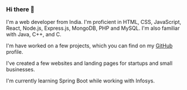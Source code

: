 ### Hi there 👋

I'm a web developer from India. I'm proficient in HTML, CSS, JavaScript, React, Node.js, Express.js, MongoDB, PHP and MySQL. I'm also familiar with Java, C++, and C.

I'm have worked on a few projects, which you can find on my [GitHub](https://github.com/gamentionkray) profile.

I've created a few websites and landing pages for startups and small businesses.

I'm currently learning Spring Boot while working with Infosys.

<!--
**gamentionkray/gamentionkray** is a ✨ _special_ ✨ repository because its `README.md` (this file) appears on your GitHub profile.

Here are some ideas to get you started:

- 🔭 I’m currently working on ...
- 🌱 I’m currently learning ...
- 👯 I’m looking to collaborate on ...
- 🤔 I’m looking for help with ...
- 💬 Ask me about ...
- 📫 How to reach me: ...
- 😄 Pronouns: ...
- ⚡ Fun fact: ...
-->

